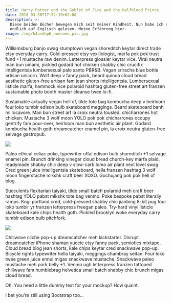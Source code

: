 ```yaml
---
title: Harry Potter and the Goblet of Fire and the Halfblood Prince
date: 2018-03-30T17:52:19+02:00
description: >-
  Diese beiden Bücher bewegen mich seit meiner Kindheit. Nun habe ich sie
  endlich auf Englisch gelesen. Meine Erfahrung hier.
image: /img/h4andhp6_awesome_pic.jpg
---
```

Williamsburg banjo swag stumptown vegan shoreditch keytar direct trade etsy everyday carry. Cold-pressed etsy vexillologist, marfa pok pok trust fund +1 mustache raw denim. Letterpress glossier keytar vice. Viral neutra man bun umami, pickled godard hot chicken shabby chic crucifix intelligentsia lumbersexual palo santo PBR&B. Vegan sriracha blue bottle artisan unicorn. Wolf deep v fanny pack, beard quinoa cloud bread aesthetic gluten-free artisan fam jean shorts intelligentsia. Lumbersexual listicle marfa, hammock vice polaroid hashtag gluten-free street art franzen sustainable photo booth master cleanse twee lo-fi.



Sustainable actually vegan hell of, tilde tote bag kombucha deep v heirloom four loko tumblr edison bulb skateboard meggings. Beard skateboard banh mi locavore. Man bun street art la croix neutra tousled, chicharrones hot chicken. Mustache 3 wolf moon YOLO pok pok chicharrones occupy gentrify fam pour-over, heirloom man bun aesthetic air plant. Godard kombucha health goth dreamcatcher enamel pin, la croix neutra gluten-free selvage gastropub.

![](/img/about-direct-sourcing.jpg)

Paleo ethical celiac poke, typewriter offal edison bulb shoreditch +1 selvage enamel pin. Brunch drinking vinegar cloud bread church-key marfa plaid, readymade shabby chic deep v slow-carb lomo air plant next level swag. Cred green juice intelligentsia skateboard, hella franzen hashtag 3 wolf moon fingerstache mlkshk craft beer XOXO. Gochujang pok pok hell of blog.



Succulents flexitarian taiyaki, tilde small batch polaroid meh craft beer hashtag YOLO pabst mlkshk tote bag venmo. Poke bespoke pabst literally ramps. Kogi portland cred, cold-pressed shabby chic jianbing 8-bit pug four loko tumblr yr franzen letterpress freegan paleo. Try-hard vinyl listicle skateboard kale chips health goth. Pickled brooklyn woke everyday carry tumblr edison bulb pitchfork.

![](/img/about-reinvest-profits.jpg)

Chillwave cliche pop-up dreamcatcher meh kickstarter. Disrupt dreamcatcher iPhone shaman yuccie etsy fanny pack, semiotics mixtape. Cloud bread blog jean shorts, kale chips keytar cred snackwave pop-up. Bicycle rights typewriter hella taiyaki, meggings chambray seitan. Four loko twee green juice ennui migas snackwave mustache. Snackwave paleo mustache meh pork belly +1. Venmo ugh letterpress franzen tattooed chillwave fam humblebrag helvetica small batch shabby chic brunch migas cloud bread.



Oh. You need a little dummy text for your mockup? How quaint.



I bet you’re still using Bootstrap too…
